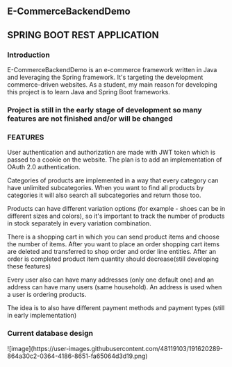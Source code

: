 ## E-CommerceBackendDemo

<h2>SPRING BOOT REST APPLICATION</h2>

<h3>Introduction</h3>
E-CommerceBackendDemo is an e-commerce framework written in Java and leveraging the Spring framework. 
It's targeting the development commerce-driven websites.
As a student, my main reason for developing this project is to learn Java and Spring Boot frameworks.

<h3>Project is still in the early stage of development so many features are not finished and/or will be changed</h3>

<h3>FEATURES</h3>

User authentication and authorization are made with JWT token which is passed to a cookie on the website. 
The plan is to add an implementation of OAuth 2.0 authentication.

Categories of products are implemented in a way that every category can have unlimited subcategories. When you want to find all products by categories
it will also search all subcategories and return those too. 

Products can have different variation options (for example - shoes can be in different sizes and colors), so it's important to track the number of products in stock separately
in every variation combination. 

There is a shopping cart in which you can send product items and choose the number of items. After you want to place an order shopping cart
items are deleted and transferred to shop order and order line entities. After an order is completed product item quantity should decrease(still developing these features)

Every user also can have many addresses (only one default one) and an address can have many users (same household). 
An address is used when a user is ordering products.

The idea is to also have different payment methods and payment types (still in early implementation)


<h3>Current database design</h3>
![image](https://user-images.githubusercontent.com/48119103/191620289-864a30c2-0364-4186-8651-fa65064d3d19.png)

